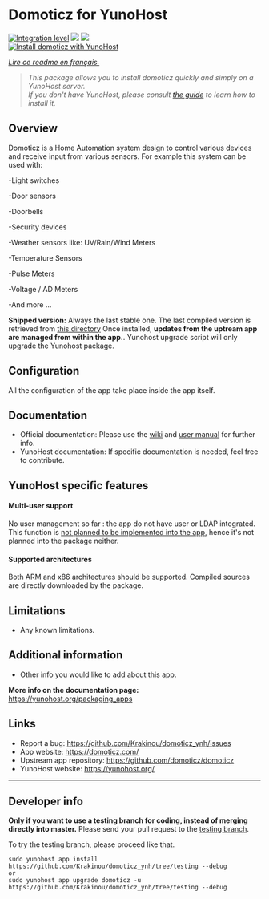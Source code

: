 # Domoticz for YunoHost

[![Integration level](https://dash.yunohost.org/integration/domoticz.svg)](https://dash.yunohost.org/appci/app/domoticz) ![](https://ci-apps.yunohost.org/ci/badges/domoticz.status.svg) ![](https://ci-apps.yunohost.org/ci/badges/domoticz.maintain.svg)  
[![Install domoticz with YunoHost](https://install-app.yunohost.org/install-with-yunohost.png)](https://install-app.yunohost.org/?app=domoticz)

*[Lire ce readme en français.](./README_fr.md)*

> *This package allows you to install domoticz quickly and simply on a YunoHost server.  
If you don't have YunoHost, please consult [the guide](https://yunohost.org/#/install) to learn how to install it.*

## Overview
Domoticz is a Home Automation system design to control various devices and receive input from various sensors.
For example this system can be used with: 

-Light switches

-Door sensors

-Doorbells

-Security devices

-Weather sensors like: UV/Rain/Wind Meters

-Temperature Sensors

-Pulse Meters

-Voltage / AD Meters

-And more ...


**Shipped version:** Always the last stable one. The last compiled version is retrieved from [this directory](https://releases.domoticz.com/releases/?dir=./beta)
Once installed, **updates from the uptream app are managed from within the app.**. Yunohost upgrade script will only upgrade the Yunohost package. 


## Configuration

All the configuration of the app take place inside the app itself.


## Documentation

 * Official documentation: Please use the [wiki](https://www.domoticz.com/wiki/Main_Page) and [user manual](https://www.domoticz.com/DomoticzManual.pdf) for further info.
 * YunoHost documentation: If specific documentation is needed, feel free to contribute.

## YunoHost specific features

#### Multi-user support

No user management so far : the app do not have user or LDAP integrated.
This function is [not planned to be implemented into the app](https://github.com/domoticz/domoticz/issues/838), hence it's not planned into the package neither.

#### Supported architectures

Both ARM and x86 architectures should be supported.
Compiled sources are directly downloaded by the package.

## Limitations

* Any known limitations.

## Additional information

* Other info you would like to add about this app.

**More info on the documentation page:**  
https://yunohost.org/packaging_apps

## Links

 * Report a bug: https://github.com/Krakinou/domoticz_ynh/issues
 * App website: https://domoticz.com/
 * Upstream app repository: https://github.com/domoticz/domoticz
 * YunoHost website: https://yunohost.org/

---

Developer info
----------------

**Only if you want to use a testing branch for coding, instead of merging directly into master.**
Please send your pull request to the [testing branch](https://github.com/Krakinou/domoticz_ynh/tree/testing).

To try the testing branch, please proceed like that.
```
sudo yunohost app install https://github.com/Krakinou/domoticz_ynh/tree/testing --debug
or
sudo yunohost app upgrade domoticz -u https://github.com/Krakinou/domoticz_ynh/tree/testing --debug
```
